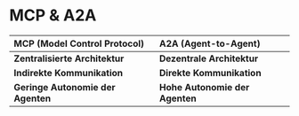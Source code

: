 # MCP & A2A


| MCP (Model Control Protocol) | A2A (Agent-to-Agent) |
| :--- | :--- |
| **Zentralisierte Architektur** | **Dezentrale Architektur** |
| **Indirekte Kommunikation** | **Direkte Kommunikation** |
| **Geringe Autonomie der Agenten** | **Hohe Autonomie der Agenten** |